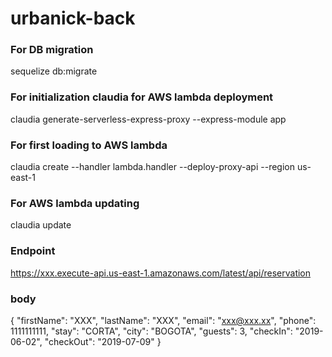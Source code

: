# urbanick-back

### For DB migration
sequelize db:migrate

### For initialization claudia for AWS lambda deployment
claudia generate-serverless-express-proxy --express-module app

### For first loading to AWS lambda
claudia create --handler lambda.handler --deploy-proxy-api --region us-east-1

### For AWS lambda updating
claudia update

### Endpoint
https://xxx.execute-api.us-east-1.amazonaws.com/latest/api/reservation

### body
{
	"firstName": "XXX",
	"lastName": "XXX",
	"email": "xxx@xxx.xx",
	"phone": 1111111111,
    "stay": "CORTA",
    "city": "BOGOTA",
    "guests": 3,
    "checkIn": "2019-06-02",
    "checkOut": "2019-07-09"
}